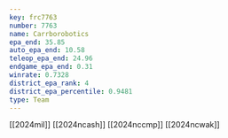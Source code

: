```yaml
---
key: frc7763
number: 7763
name: Carrborobotics
epa_end: 35.85
auto_epa_end: 10.58
teleop_epa_end: 24.96
endgame_epa_end: 0.31
winrate: 0.7328
district_epa_rank: 4
district_epa_percentile: 0.9481
type: Team
---
```

[[2024mil]]
[[2024ncash]]
[[2024nccmp]]
[[2024ncwak]]
